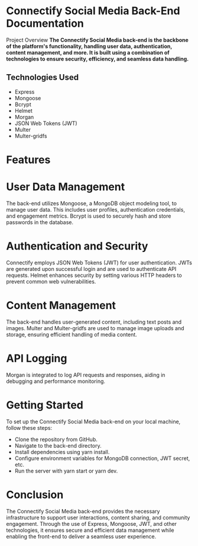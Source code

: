 # Connectify Social Media Back-End Documentation
Project Overview
**The Connectify Social Media back-end is the backbone of the platform's functionality, handling user data, authentication, content management, and more. It is built using a combination of technologies to ensure security, efficiency, and seamless data handling.**

## Technologies Used
- Express
- Mongoose
- Bcrypt
- Helmet
- Morgan
- JSON Web Tokens (JWT)
- Multer
- Multer-gridfs
# Features
# User Data Management
The back-end utilizes Mongoose, a MongoDB object modeling tool, to manage user data. This includes user profiles, authentication credentials, and engagement metrics. Bcrypt is used to securely hash and store passwords in the database.

# Authentication and Security
Connectify employs JSON Web Tokens (JWT) for user authentication. JWTs are generated upon successful login and are used to authenticate API requests. Helmet enhances security by setting various HTTP headers to prevent common web vulnerabilities.

# Content Management
The back-end handles user-generated content, including text posts and images. Multer and Multer-gridfs are used to manage image uploads and storage, ensuring efficient handling of media content.

# API Logging
Morgan is integrated to log API requests and responses, aiding in debugging and performance monitoring.

# Getting Started
To set up the Connectify Social Media back-end on your local machine, follow these steps:

- Clone the repository from GitHub.
- Navigate to the back-end directory.
- Install dependencies using yarn install.
- Configure environment variables for MongoDB connection, JWT secret, etc.
- Run the server with yarn start or yarn dev.
# Conclusion
The Connectify Social Media back-end provides the necessary infrastructure to support user interactions, content sharing, and community engagement. Through the use of Express, Mongoose, JWT, and other technologies, it ensures secure and efficient data management while enabling the front-end to deliver a seamless user experience.
